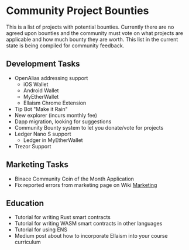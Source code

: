 <!-- TITLE: Community Project Bounties -->
<!-- SUBTITLE: A list of projects for the community to work on together -->

# Community Project Bounties

This is a list of projects with potential bounties.  Currently there are no agreed upon bounties and the community must vote on what projects are applicable and how much bounty they are worth.  This list in the current state is being compiled for community feedback.

## Development Tasks
* OpenAlias addressing support
	* iOS Wallet
	* Android Wallet
	* MyEtherWallet
	* Ellaism Chrome Extension
* Tip Bot "Make it Rain"
* New explorer (incurs monthly fee)
* Dapp migration, looking for suggestions
* Community Bounty system to let you donate/vote for projects
* Ledger Nano S support
	* Ledger in MyEtherWallet
* Trezor Support

## Marketing Tasks
* Binace Community Coin of the Month Application
* Fix reported errors from marketing page on Wiki [Marketing](/marketing)

## Education
* Tutorial for writing Rust smart contracts
* Tutorial for writing WASM smart contracts in other languages
* Tutorial for using ENS
* Medium post about how to incorporate Ellaism into your course curriculum
